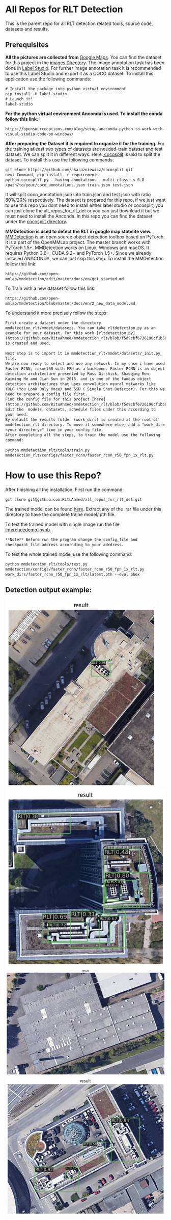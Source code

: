# All Repos for RLT Detection

This is the parent repo for all RLT detection related tools, source code, datasets and results.

## Prerequisites

**All the pictures are collected from** [Google Maps](https://www.google.com/maps).
You can find the dataset for this project in the [images Directory](https://github.com/RituAhmed/images/tree/f82e4fe325b9c75cd62421d53bc674931cc85255). The image annotation task has been done in [Label Studio](https://labelstud.io/). For further image annotation task it is recommended to use this Label Studio and export it as a COCO dataset. To install this application use the following commands:
```
# Install the package into python virtual environment
pip install -U label-studio
# Launch it!
label-studio
```
**For the python virtual environment Anconda is used. To install the conda follow this link:**

```
https://opensourceoptions.com/blog/setup-anaconda-python-to-work-with-visual-studio-code-on-windows/
```
**After preparing the Dataset it is required to organize it for the training.** For the training atleast two types of datasets are needed-train dataset and test dataset. We can split it in different ways. Here ,[cocosplit](https://github.com/akarazniewicz/cocosplit) is usd to split the dataset. To install this use the following commands:
```
git clone https://github.com/akarazniewicz/cocosplit.git
next Command, pip install -r requirements
python cocosplit.py --having-annotations --multi-class -s 0.8 /path/to/your/coco_annotations.json train.json test.json
```
It will split coco_annotation.json into train.json and test.json with ratio 80%/20% respectively. The dataset is prepared for this repo, if we just want to use this repo you dont need to install either label studio or cocosplit, you can just clone the all_repos_for_rlt_det or you can just download it but we must need to install the Anconda. In this repo you can find the dataset under the [cocosplit directory](https://github.com/RituAhmed/cocosplit/tree/408ffa501160b55b2a43ca1978f891ebbab317cb).

**MMDetection is used to detect the RLT in google map statelite view.** [MMDetection](https://github.com/open-mmlab/mmdetection) is an open source object detection toolbox based on PyTorch. It is a part of the OpenMMLab project. The master branch works with PyTorch 1.5+. MMDetection works on Linux, Windows and macOS. It requires Python 3.6+, CUDA 9.2+ and PyTorch 1.5+. Since we already installed ANACONDA, we can just skip this step. To install the MMDetection follow this link:
```
https://github.com/open-mmlab/mmdetection/edit/master/docs/en/get_started.md
```
To Train with a new dataset follow this link: 
```
https://github.com/open-mmlab/mmdetection/blob/master/docs/en/2_new_data_model.md
```
To understand it more precisely follow the steps:
```
First create a dataset under the directory mmdetection_rlt/mmdet/datasets. You can take rltdetection.py as an example for your dataset. For this work [rltdetection.py](https://github.com/RituAhmed/mmdetection_rlt/blob/f5d9cbf6726190cf1b50490459541e52619ce02e/mmdet/datasets/rltdetection.py) is created and used.

Next step is to import it in mmdetection_rlt/mmdet/datasets/_init.py_ file.
We are now ready to select and use any network. In my case i have used Faster RCNN, resnet50 with FPN as a backbone. Faster RCNN is an object detection architecture presented by Ross Girshick, Shaoqing Ren, Kaiming He and Jian Sun in 2015, and is one of the famous object detection architectures that uses convolution neural networks like YOLO (You Look Only Once) and SSD ( Single Shot Detector). For this we need to prepare a config file first. 
Find the config file for this project [here](https://github.com/RituAhmed/mmdetection_rlt/blob/f5d9cbf6726190cf1b50490459541e52619ce02e/configs/faster_rcnn/faster_rcnn_r50_fpn_1x_rlt.py). Edit the  models, datasets, schedule files under this according to your need.
By default the results folder (work_dirs) is created at the root of mmdetection_rlt directory. To move it somewhere else, add a "work_dir=<your directory>" line in your config file.
After completing all the steps, to train the model use the following command:

python mmdetection_rlt/tools/train.py mmdetection_rlt/configs/faster_rcnn/faster_rcnn_r50_fpn_1x_rlt.py  
```
# How to use this Repo?
After finishing all the installation, First run the command:
```
git clone git@github.com:RituAhmed/all_repos_for_rlt_det.git
```
The trained model can be found [here](https://github.com/RituAhmed/work_dirs/tree/df00be477e3a00c5ba5a19f1b5715b9400b5e326). Extract any of the .rar file under this directory to have the complete traine model/.pth file.

To test the trained model with single image run the file [inferencedemo.ipynb](https://github.com/RituAhmed/mmdetection_rlt/blob/f5d9cbf6726190cf1b50490459541e52619ce02e/inferencedemo.ipynb).
```
**Note** Before run the program change the config_file and checkpoint_file address accornding to your adrdress.
```
To test the whole trained model use the following command:
```
python mmdetection_rlt/tools/test.py mmdetection/configs/faster_rcnn/faster_rcnn_r50_fpn_1x_rlt.py work_dirs/faster_rcnn_r50_fpn_1x_rlt/latest.pth --eval bbox 
```
## Detection output example:

![Result1](https://github.com/RituAhmed/mmdetection_rlt/blob/f5d9cbf6726190cf1b50490459541e52619ce02e/Demoresult/result10.png)
![Result2](https://github.com/RituAhmed/mmdetection_rlt/blob/f5d9cbf6726190cf1b50490459541e52619ce02e/Demoresult/result11.png)
![Result3](https://github.com/RituAhmed/mmdetection_rlt/blob/f5d9cbf6726190cf1b50490459541e52619ce02e/Demoresult/result8.png)
![Result4](https://github.com/RituAhmed/mmdetection_rlt/blob/f5d9cbf6726190cf1b50490459541e52619ce02e/Demoresult/result15.png)
